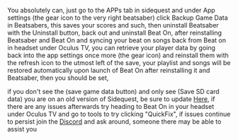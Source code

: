 You absolutely can, 
just go to the APPs tab in sidequest and under App settings (the gear icon to the very right beatsaber) click Backup Game Data in Beatsabers, this saves your scores and such, then uninstall Beatsaber with the Uninstall button, back out and uninstall Beat On, after reinstalling Beatsaber and Beat On and syncing your beat on songs back from Beat on in headset under Oculus TV, you can retrieve your player data by going back into the app settings once more (the gear icon) and reinstall them with the refresh icon to the utmost left of the save, your playlist and songs will be restored automatically upon launch of Beat On after reinstalling it and Beatsaber, then you should be set, 

if you don't see the (save game data button) and only see (Save SD card data) you are on an old version of Sidequest, be sure to update [Here](https://sidequestvr.com/#/setup-howto), if there are any issues afterwards try heading to Beat On in your headset under Oculus TV and go to tools to try clicking "QuickFix", if issues continue to persist join the [Discord](https://discord.me/sidequestvr) and ask around, someone there may be able to assist you